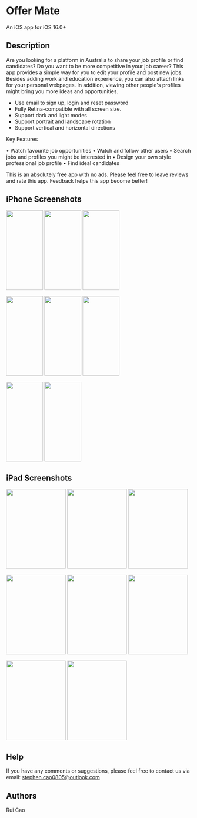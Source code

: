 # Offer Mate

An iOS app for iOS 16.0+

## Description

Are you looking for a platform in Australia to share your job profile or find candidates? Do you want to be more competitive in your job career? This app provides a simple way for you to edit your profile and post new jobs. Besides adding work and education experience, you can also attach links for your personal webpages. In addition, viewing other people's profiles might bring you more ideas and opportunities.

- Use email to sign up, login and reset password
- Fully Retina-compatible with all screen size.
- Support dark and light modes
- Support portrait and landscape rotation
- Support vertical and horizontal directions

Key Features 

• Watch favourite job opportunities
• Watch and follow other users
• Search jobs and profiles you might be interested in
• Design your own style professional job profile
• Find ideal candidates
  
 This is an absolutely free app with no ads. Please feel free to leave reviews and rate this app. Feedback helps this app become better!

## iPhone Screenshots

<p float="left">
<img src="https://user-images.githubusercontent.com/45153478/211185694-37b68cdb-1200-4380-b130-f5c81161924f.png" width="100" height="216">
<img src="https://user-images.githubusercontent.com/45153478/211185700-b60a7a9e-3915-4234-b5b1-002d4bb0cc12.png" width="100" height="216">
<img src="https://user-images.githubusercontent.com/45153478/211185702-2d2a49cd-7b89-49e6-a0bd-c5c4cfa0c9b5.png" width="100" height="216">
</p>
<p float="left">
<img src="https://user-images.githubusercontent.com/45153478/211185703-e5d1fede-7cf8-422b-be6f-7fed1c43c7d5.png" width="100" height="216">
<img src="https://user-images.githubusercontent.com/45153478/211185704-dd7482aa-5006-46ee-9570-98c657050bce.png" width="100" height="216">
<img src="https://user-images.githubusercontent.com/45153478/211185706-4fa56ec4-9510-48ec-9192-df4dfcc12fe5.png" width="100" height="216">
</p>
<p float="left">
<img src="https://user-images.githubusercontent.com/45153478/211185707-5846dab1-fb91-407d-91e2-2a9c8d1f89a4.png" width="100" height="216">
<img src="https://user-images.githubusercontent.com/45153478/211185708-99e5501d-dfdd-4f14-b8a9-6dc366f0dd1e.png" width="100" height="216">
</p>

## iPad Screenshots

<p float="left">
<img src="https://user-images.githubusercontent.com/45153478/211186133-70e56867-e018-42b4-9276-d8b670fa1d7a.png" width="162" height="216">
<img src="https://user-images.githubusercontent.com/45153478/211186134-2b0dd51b-6279-437d-a43b-2ca32d2781d3.png" width="162" height="216">
<img src="https://user-images.githubusercontent.com/45153478/211186135-f5b88ccf-226b-4c10-82f8-c684a955026a.png" width="162" height="216">
</p>
<p float="left">
<img src="https://user-images.githubusercontent.com/45153478/211186139-71f2fc16-8042-4508-b336-12928c664cfc.png" width="162" height="216">
<img src="https://user-images.githubusercontent.com/45153478/211186140-1f478d26-3679-4414-aade-4af421503d54.png" width="162" height="216">
<img src="https://user-images.githubusercontent.com/45153478/211186141-6db0fa95-49c2-49c0-9127-a03634914afc.png" width="162" height="216">
</p>
<p float="left">
<img src="https://user-images.githubusercontent.com/45153478/211186142-53b53aee-6b30-467e-8a1a-656120a05902.png" width="162" height="216">
<img src="https://user-images.githubusercontent.com/45153478/211186144-fa39c632-12f7-427a-a8df-a4489aed1b3c.png" width="162" height="216">
</p>

## Help

If you have any comments or suggestions, please feel free to contact us via email: stephen.cao0805@outlook.com

## Authors

Rui Cao
